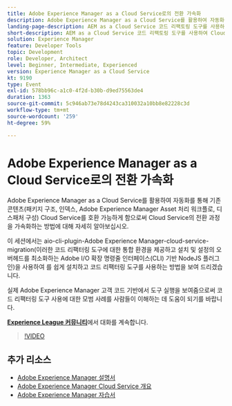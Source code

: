 ```yaml
---
title: Adobe Experience Manager as a Cloud Service로의 전환 가속화
description: Adobe Experience Manager as a Cloud Service를 활용하여 자동화를 통해 기존 콘텐츠(패키지 구조, 인덱스, Adobe Experience Manager Asset 처리 워크플로, 디스패처 구성) Cloud Service를 호환 가능하게 함으로써 Cloud Service의 전환 과정을 가속화하는 방법에 대해 자세히 알아보십시오.
landing-page-description: AEM as a Cloud Service 코드 리팩토링 도구를 사용하여 Cloud Service로의 전환을 가속화하십시오.
short-description: AEM as a Cloud Service 코드 리팩토링 도구를 사용하여 Cloud Service로의 전환을 가속화하십시오.
solution: Experience Manager
feature: Developer Tools
topic: Development
role: Developer, Architect
level: Beginner, Intermediate, Experienced
version: Experience Manager as a Cloud Service
kt: 9190
type: Event
exl-id: 578bb96c-a1c0-4f2d-b30b-d9ed75563de4
duration: 1363
source-git-commit: 5c946ab73e78d4243ca310032a10bb8e82228c3d
workflow-type: tm+mt
source-wordcount: '259'
ht-degree: 59%

---
```


# Adobe Experience Manager as a Cloud Service로의 전환 가속화

Adobe Experience Manager as a Cloud Service를 활용하여 자동화를 통해 기존 콘텐츠(패키지 구조, 인덱스, Adobe Experience Manager Asset 처리 워크플로, 디스패처 구성) Cloud Service를 호환 가능하게 함으로써 Cloud Service의 전환 과정을 가속화하는 방법에 대해 자세히 알아보십시오.

이 세션에서는 aio-cli-plugin-Adobe Experience Manager-cloud-service-migration(이러한 코드 리팩터링 도구에 대한 통합 환경을 제공하고 설치 및 설정의 오버헤드를 최소화하는 Adobe I/O 확장 명령줄 인터페이스(CLI) 기반 NodeJS 플러그인)을 사용하여 를 쉽게 설치하고 코드 리팩터링 도구를 사용하는 방법을 보여 드리겠습니다.

실제 Adobe Experience Manager 고객 코드 기반에서 도구 실행을 보여줌으로써 코드 리팩터링 도구 사용에 대한 모범 사례를 사람들이 이해하는 데 도움이 되기를 바랍니다.

**[Experience League 커뮤니티](https://adobe.ly/3ETr7FI)**&#x200B;에서 대화를 계속합니다.

>[!VIDEO](https://video.tv.adobe.com/v/338036/?quality=12&learn=on&hidetitle=true)

## 추가 리소스

- [Adobe Experience Manager 설명서](https://experienceleague.adobe.com/docs/experience-manager-cloud-service.html)
- [Adobe Experience Manager Cloud Service 개요](https://experienceleague.adobe.com/docs/experience-manager-cloud-service/overview/home.html)
- [Adobe Experience Manager 자습서](https://experienceleague.adobe.com/docs/experience-manager-tutorials.html)
